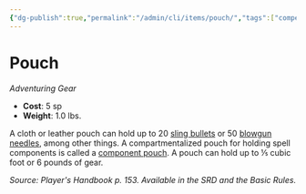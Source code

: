 ```yaml
---
{"dg-publish":true,"permalink":"/admin/cli/items/pouch/","tags":["compendium/src/5e/phb","item/gear"],"updated":"2025-01-11T15:32:19.322+00:00"}
---
```


# Pouch
*Adventuring Gear*  

- **Cost**: 5 sp
- **Weight**: 1.0 lbs.

A cloth or leather pouch can hold up to 20 [sling bullets](/Admin/CLI/items/sling-bullet.md) or 50 [blowgun needles](/Admin/CLI/items/blowgun-needle.md), among other things. A compartmentalized pouch for holding spell components is called a [component pouch](/Admin/CLI/items/component-pouch.md). A pouch can hold up to ⅕ cubic foot or 6 pounds of gear.

*Source: Player's Handbook p. 153. Available in the SRD and the Basic Rules.*